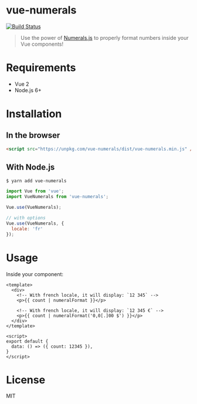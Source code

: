 # vue-numerals

[![Build Status](https://travis-ci.com/Kocal/vue-numerals.svg?token=pNBs2oaRpfxdyhqWf28h&branch=master)](https://travis-ci.com/Kocal/vue-numerals)

> Use the power of [Numerals.js](http://numeraljs.com) to properly format numbers inside your Vue components!

# Requirements

- Vue 2
- Node.js 6+

# Installation

## In the browser

```html
<script src="https://unpkg.com/vue-numerals/dist/vue-numerals.min.js" />
```

## With Node.js

```bash
$ yarn add vue-numerals
```

```javascript
import Vue from 'vue';
import VueNumerals from 'vue-numerals';

Vue.use(VueNumerals);

// with options
Vue.use(VueNumerals, {
  locale: 'fr'
});

```

# Usage

Inside your component:

```vue
<template>
  <div>
    <!-- With french locale, it will display: `12 345` -->
    <p>{{ count | numeralFormat }}</p>
    
    <!-- With french locale, it will display: `12 345 €` --> 
    <p>{{ count | numeralFormat('0,0[.]00 $') }}</p>
  </div>
</template>

<script>
export default {
  data: () => ({ count: 12345 }),
}
</script>
```

# License

MIT
